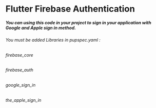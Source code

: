<h1>Flutter Firebase Authentication</h1>
<h5>You can using this code in your project to sign in your application with Google and Apple sign in method.</h5>
<h6>You must be added Libraries in pupspec.yaml :</h6>
<h6>firebase_core</h6>
<h6>firebase_auth</h6>
<h6>google_sign_in</h6>
<h6>the_apple_sign_in</h6>
